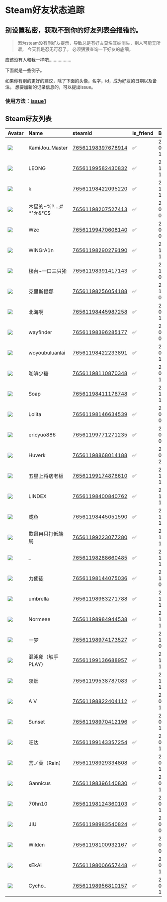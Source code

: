 # Steam好友状态追踪
## 别设置私密，获取不到你的好友列表会报错的。

> 因为steam没有删好友提示，导致总是有好友莫名其妙消失，别人可能无所谓，
> 今天我是忍无可忍了。 必须狠狠查询一下好友的底细。

应该没有人和我一样吧………………

下面就是一些例子。

如果你有别的更好的建议，除了下面的头像，名字，id，成为好友的日期以及备注。 想要加新的记录信息的，可以提出issue。

### 使用方法：[issue1](https://github.com/systemannounce/SteamFriends/issues/1)

## Steam好友列表

| Avatar                                                                            | Name             | steamid                                                                     | is_friend   | BFD                 | Remark   |
|:----------------------------------------------------------------------------------|:-----------------|:----------------------------------------------------------------------------|:------------|:--------------------|:---------|
| ![](https://avatars.steamstatic.com/9cb8f9a9e6ad77b75fed84b4dafb4504f5bfcc86.jpg) | KamiJou_Master   | [76561198397678914](https://steamcommunity.com/profiles/76561198397678914/) | ✅           | 2021-07-08 10:38:31 |          |
| ![](https://avatars.steamstatic.com/e45ad9a8ce8dbfa6433da61324a033acfbf628bf.jpg) | LEONG            | [76561199582430832](https://steamcommunity.com/profiles/76561199582430832/) | ✅           | 2023-12-12 12:03:11 |          |
| ![](https://avatars.steamstatic.com/1de142a3306f5844aa3ea52040fb70bed93d8053.jpg) | k                | [76561198422095220](https://steamcommunity.com/profiles/76561198422095220/) | ✅           | 2023-12-17 15:25:26 |          |
| ![](https://avatars.steamstatic.com/3e7fa82d331c950cc2dffca68c4e0f723849cff0.jpg) | 木星的~%?…;# *’☆&℃$ | [76561198207527413](https://steamcommunity.com/profiles/76561198207527413/) | ✅           | 2021-01-14 07:29:46 |          |
| ![](https://avatars.steamstatic.com/fef49e7fa7e1997310d705b2a6158ff8dc1cdfeb.jpg) | Wzc              | [76561199470608140](https://steamcommunity.com/profiles/76561199470608140/) | ✅           | 2023-01-26 09:13:47 |          |
| ![](https://avatars.steamstatic.com/3f08e8b5480102248be98abe8eef38329646ffce.jpg) | WINGrA1n         | [76561198290279190](https://steamcommunity.com/profiles/76561198290279190/) | ✅           | 2023-12-17 15:25:26 |          |
| ![](https://avatars.steamstatic.com/dcf047282a1424d0f9fe77391473eba5b6a9beec.jpg) | 楼台~一口三只猪         | [76561198391417143](https://steamcommunity.com/profiles/76561198391417143/) | ✅           | 2023-12-29 07:10:29 |          |
| ![](https://avatars.steamstatic.com/783bfb24da71cefc9f4fd05134d4672e27a3d67d.jpg) | 克里斯提娜            | [76561198256054188](https://steamcommunity.com/profiles/76561198256054188/) | ✅           | 2023-11-30 07:58:14 |          |
| ![](https://avatars.steamstatic.com/d4fe7ecc9e9bae063e1d3f950cd7e7a33c3b2628.jpg) | 北海啊              | [76561198445987258](https://steamcommunity.com/profiles/76561198445987258/) | ✅           | 2024-08-17 18:01:48 |          |
| ![](https://avatars.steamstatic.com/420993ab6da5d1e5c0dba8e3de69c74d10b622ea.jpg) | wayfinder        | [76561198396285177](https://steamcommunity.com/profiles/76561198396285177/) | ✅           | 2024-07-06 06:00:53 |          |
| ![](https://avatars.steamstatic.com/1e233d3f35306aedcaa1b2399419649885d3776f.jpg) | woyoubuluanlai   | [76561198422233891](https://steamcommunity.com/profiles/76561198422233891/) | ✅           | 2024-08-13 12:53:45 |          |
| ![](https://avatars.steamstatic.com/97caee00eb9e2fd9f78eaf034b7f9f4d2fd9210d.jpg) | 咖啡少糖             | [76561198110870348](https://steamcommunity.com/profiles/76561198110870348/) | ✅           | 2024-02-22 15:20:47 |          |
| ![](https://avatars.steamstatic.com/a4d6a957822e8541b5d9de9b261be5a9e0d769d6.jpg) | Soap             | [76561198411176748](https://steamcommunity.com/profiles/76561198411176748/) | ✅           | 2023-10-13 14:41:56 |          |
| ![](https://avatars.steamstatic.com/d8094307c56b6cc2fe05817c67b0068bd4ff65a0.jpg) | Lolita           | [76561198146634539](https://steamcommunity.com/profiles/76561198146634539/) | ✅           | 2024-04-19 01:38:54 |          |
| ![](https://avatars.steamstatic.com/f57ecd447728aabb7acb52f5ecd1e159c9944676.jpg) | ericyuo886       | [76561199771271235](https://steamcommunity.com/profiles/76561199771271235/) | ✅           | 2024-09-08 06:00:50 |          |
| ![](https://avatars.steamstatic.com/dee221be8da035079e2169a92ea2973025e806fe.jpg) | Huverk           | [76561198868014188](https://steamcommunity.com/profiles/76561198868014188/) | ✅           | 2024-08-07 20:45:52 |          |
| ![](https://avatars.steamstatic.com/59f779e9fbbf94363f79137bb8a6bb93bef9dbb5.jpg) | 五星上将痞老板          | [76561199174876610](https://steamcommunity.com/profiles/76561199174876610/) | ✅           | 2023-10-18 16:16:04 |          |
| ![](https://avatars.steamstatic.com/a5d667220212bcf96829633a00aed727b5f1ae97.jpg) | LINDEX           | [76561198400840762](https://steamcommunity.com/profiles/76561198400840762/) | ✅           | 2024-10-11 11:35:22 |          |
| ![](https://avatars.steamstatic.com/8d5aecf456aa5cefd6afd58d42985e64363ca954.jpg) | 咸鱼               | [76561198445051590](https://steamcommunity.com/profiles/76561198445051590/) | ✅           | 2024-10-11 17:27:06 |          |
| ![](https://avatars.steamstatic.com/dddc8cdcf1010a9cd12a840b7597a9cf85298621.jpg) | 欺鼠冉只打低端局         | [76561199223077280](https://steamcommunity.com/profiles/76561199223077280/) | ✅           | 2024-10-14 17:15:06 |          |
| ![](https://avatars.steamstatic.com/4c1d613af821d6429631f30b8814ea61e1cfe048.jpg) | _                | [76561198288660485](https://steamcommunity.com/profiles/76561198288660485/) | ✅           | 2024-10-17 10:24:38 |          |
| ![](https://avatars.steamstatic.com/6a2fc5db958c11bad3a694860b667e41f480b5b2.jpg) | 力使徒              | [76561198144075036](https://steamcommunity.com/profiles/76561198144075036/) | ✅           | 2024-10-26 06:18:24 |          |
| ![](https://avatars.steamstatic.com/4ef922a7e5ade69c3ca74b5ea7e7e8291cfba298.jpg) | umbrella         | [76561198983271788](https://steamcommunity.com/profiles/76561198983271788/) | ✅           | 2024-10-26 15:17:59 |          |
| ![](https://avatars.steamstatic.com/14c94ace391b90e2c5c3e07e44f518f25a3d4376.jpg) | Normeee          | [76561198984944538](https://steamcommunity.com/profiles/76561198984944538/) | ✅           | 2024-10-31 14:39:45 |          |
| ![](https://avatars.steamstatic.com/6b5cb13331cba6a593f76634884d47227b04510d.jpg) | 一梦               | [76561198974173527](https://steamcommunity.com/profiles/76561198974173527/) | ✅           | 2024-11-29 02:51:36 |          |
| ![](https://avatars.steamstatic.com/5b749108da358f40775fc13f3700ec48d72bff57.jpg) | 混沌卵（触手PLAY）      | [76561199136688957](https://steamcommunity.com/profiles/76561199136688957/) | ✅           | 2024-12-10 13:55:09 |          |
| ![](https://avatars.steamstatic.com/1572d6909675e3ec691b81f796a3c0e607231e76.jpg) | 淡烟               | [76561199538787083](https://steamcommunity.com/profiles/76561199538787083/) | ✅           | 2024-12-10 13:55:24 |          |
| ![](https://avatars.steamstatic.com/1191c81a57194f64acfcda94f0fd0cb94e92eff7.jpg) | A V              | [76561198822404112](https://steamcommunity.com/profiles/76561198822404112/) | ✅           | 2025-02-12 12:55:43 |          |
| ![](https://avatars.steamstatic.com/152b2468e6097ff687e6c7318270925aeb7bcb1c.jpg) | Sunset           | [76561198970412196](https://steamcommunity.com/profiles/76561198970412196/) | ✅           | 2025-02-15 15:30:54 |          |
| ![](https://avatars.steamstatic.com/8a78a24d3ae3031caf2695bc4dede2d6eb7af7cf.jpg) | 旺达               | [76561199143357254](https://steamcommunity.com/profiles/76561199143357254/) | ✅           | 2025-02-25 15:39:14 |          |
| ![](https://avatars.steamstatic.com/35bfe2fcebe8a9af16039a61d860b1a5b3545bcf.jpg) | 言ノ葉（Rain）        | [76561198929334808](https://steamcommunity.com/profiles/76561198929334808/) | ✅           | 2025-03-17 11:46:00 |          |
| ![](https://avatars.steamstatic.com/5f932f28858cbe35dadad89eea89444a4b7ead8f.jpg) | Gannicus         | [76561198396140830](https://steamcommunity.com/profiles/76561198396140830/) | ✅           | 2025-04-26 19:20:58 |          |
| ![](https://avatars.steamstatic.com/fb8a1083ee70e1d801997c229614d14fc6bc8db3.jpg) | 70hn10           | [76561198124360103](https://steamcommunity.com/profiles/76561198124360103/) | ✅           | 2025-05-06 17:04:35 |          |
| ![](https://avatars.steamstatic.com/0ae81ca7c6209a3391ea86d2da7ff019658732e0.jpg) | JIU              | [76561198983540824](https://steamcommunity.com/profiles/76561198983540824/) | ✅           | 2025-05-08 03:37:00 |          |
| ![](https://avatars.steamstatic.com/d31a23abea9acb39867ba4658512416db75cb049.jpg) | Wildcn           | [76561198100932167](https://steamcommunity.com/profiles/76561198100932167/) | ✅           | 2025-05-15 07:21:19 |          |
| ![](https://avatars.steamstatic.com/36eb38709a5a76083bd60b2ba8478b1ab79d6df2.jpg) | sEkAi            | [76561198006657448](https://steamcommunity.com/profiles/76561198006657448/) | ✅           | 2025-05-16 14:05:09 |          |
| ![](https://avatars.steamstatic.com/e7ae550c71a66dd9752c38aa67c02318907e5959.jpg) | Cycho_           | [76561198956810157](https://steamcommunity.com/profiles/76561198956810157/) | ✅           | 2025-05-18 10:31:54 |          |